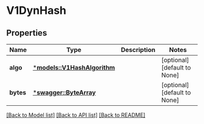 # V1DynHash

## Properties
Name | Type | Description | Notes
------------ | ------------- | ------------- | -------------
**algo** | [***models::V1HashAlgorithm**](v1HashAlgorithm.md) |  | [optional] [default to None]
**bytes** | [***swagger::ByteArray**](ByteArray.md) |  | [optional] [default to None]

[[Back to Model list]](../README.md#documentation-for-models) [[Back to API list]](../README.md#documentation-for-api-endpoints) [[Back to README]](../README.md)


